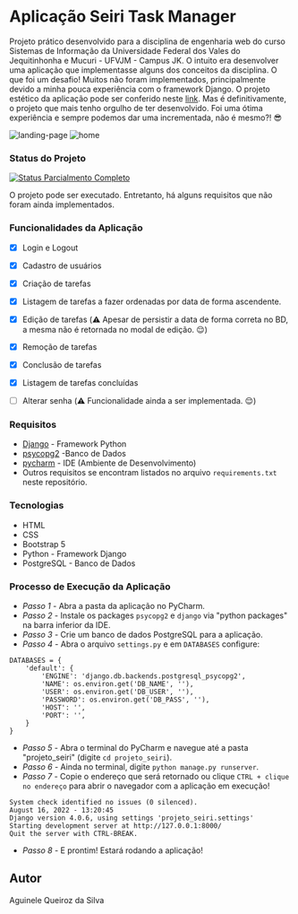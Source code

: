# Aplicação Seiri Task Manager

Projeto prático desenvolvido para a disciplina de engenharia web do curso 
Sistemas de Informação da Universidade Federal dos Vales do Jequitinhonha 
e 
Mucuri - UFVJM - Campus JK. O intuito era desenvolver uma aplicação que implementasse alguns dos conceitos da disciplina. O que foi um desafio! Muitos não foram implementados, principalmente devido a minha pouca experiência com o framework Django. O projeto estético da aplicação pode ser conferido neste [link](https://www.figma.com/file/pRKXLROwfJH8XkU3K8Hm7n/eng-web?node-id=1%3A4).
Mas é definitivamente, o projeto que mais tenho orgulho de ter desenvolvido. Foi uma ótima experiência e sempre podemos dar uma incrementada, não é mesmo?! :sunglasses:        

![landing-page](https://user-images.githubusercontent.com/66737248/188193685-d6b3ee30-eae8-4a57-bd83-d219d50308d6.png)
![home](https://user-images.githubusercontent.com/66737248/189916688-53dea80c-579c-4805-9068-e20f190f9ed5.png)

### Status do Projeto

[![Status Parcialmento Completo](https://img.shields.io/badge/STATUS-Parcialmente_Completo-yellow?style=for-the-badge)]()

O projeto pode ser executado. Entretanto, há alguns requisitos que não foram ainda implementados.


### Funcionalidades da Aplicação
- [x] Login e Logout
- [x] Cadastro de usuários
- [x] Criação de tarefas
- [x] Listagem de tarefas a fazer ordenadas por data de forma ascendente.
- [x] Edição de tarefas (:warning: Apesar de persistir a data de forma correta no BD, a mesma não é retornada no modal de edição. :relieved:)
- [x] Remoção de tarefas
- [x] Conclusão de tarefas
- [x] Listagem de tarefas concluídas 
- [ ] Alterar senha (:warning: Funcionalidade ainda a ser implementada. :relieved:)
  
  
### Requisitos

* [ Django]( https://www.djangoproject.com/) - Framework Python 
* [ psycopg2](https://pypi.org/project/psycopg2/) -Banco de Dados
* [ pycharm]( https://www.jetbrains.com/pt-br/pycharm/download/) - IDE (Ambiente de Desenvolvimento)  
* Outros requisitos se encontram listados no arquivo ``requirements.txt`` neste repositório.

### Tecnologias

* HTML
* CSS
* Bootstrap 5
* Python - Framework Django
* PostgreSQL - Banco de Dados

### Processo de Execução da Aplicação

- *Passo 1* - Abra a pasta da aplicação no PyCharm.
- *Passo 2* - Instale os packages ``psycopg2`` e ``django`` via "python packages" na barra inferior da IDE.
- *Passo 3* - Crie um banco de dados PostgreSQL para a aplicação.
- *Passo 4* - Abra o arquivo ``settings.py`` e em ``DATABASES`` configure: 

```commandline
DATABASES = {
    'default': {
        'ENGINE': 'django.db.backends.postgresql_psycopg2',
        'NAME': os.environ.get('DB_NAME', ''),
        'USER': os.environ.get('DB_USER', ''),
        'PASSWORD': os.environ.get('DB_PASS', ''),
        'HOST': '',
        'PORT': '',
    }
}
```

- *Passo 5* - Abra o terminal do PyCharm e navegue até a pasta "projeto_seiri" (digite ``cd projeto_seiri``).
- *Passo 6* - Ainda no terminal, digite ```python manage.py runserver```.
- *Passo 7* - Copie o  endereço que será retornado ou clique ``CTRL + clique no endereço`` para abrir o navegador com a aplicação em execução!

```
System check identified no issues (0 silenced).
August 16, 2022 - 13:20:45
Django version 4.0.6, using settings 'projeto_seiri.settings'
Starting development server at http://127.0.0.1:8000/
Quit the server with CTRL-BREAK.
```

- *Passo 8* - E prontim! Estará rodando a aplicação! 


## Autor

Aguinele Queiroz da Silva
